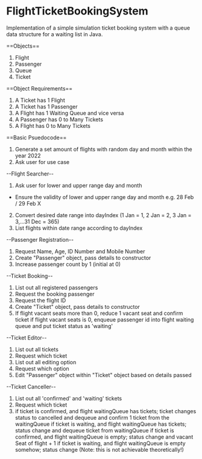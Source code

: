 # FlightTicketBookingSystem
Implementation of a simple simulation ticket booking system with a queue data structure for a waiting list in Java.

==Objects==
1. Flight
2. Passenger
3. Queue
4. Ticket

==Object Requirements==
1. A Ticket has 1 Flight
2. A Ticket has 1 Passenger
3. A Flight has 1 Waiting Queue and vice versa
4. A Passenger has 0 to Many Tickets
5. A Flight has 0 to Many Tickets

==Basic Psuedocode==
1. Generate a set amount of flights with random day and month within the year 2022
2. Ask user for use case

--Flight Searcher--
1. Ask user for lower and upper range day and month
* Ensure the validity of lower and upper range day and month e.g. 28 Feb / 29 Feb X
2. Convert desired date range into dayIndex (1 Jan = 1, 2 Jan = 2, 3 Jan = 3,...31 Dec = 365)
3. List flights within date range according to dayIndex

--Passenger Registration--
1. Request Name, Age, ID Number and Mobile Number
2. Create "Passenger" object, pass details to constructor
3. Increase passenger count by 1 (initial at 0)

--Ticket Booking--
1. List out all registered passengers
2. Request the booking passenger
3. Request the flight ID
4. Create "Ticket" object, pass details to constructor
5. If flight vacant seats more than 0, reduce 1 vacant seat and confirm ticket
   if flight vacant seats is 0, enqueue passenger id into flight waiting queue and put ticket status as 'waiting'

--Ticket Editor--
1. List out all tickets
2. Request which ticket
3. List out all editing option
4. Request which option
5. Edit "Passenger" object within "Ticket" object based on details passed

--Ticket Canceller--
1. List out all 'confirmed' and 'waiting' tickets
2. Request which ticket
3. if ticket is confirmed, and flight waitingQueue has tickets; ticket changes status to cancelled and dequeue and confirm 1 ticket from the waitingQueue
   if ticket is waiting, and flight waitingQueue has tickets; status change and dequeue ticket from waitingQueue
   if ticket is confirmed, and flight waitingQueue is empty; status change and vacant Seat of flight + 1
   if ticket is waiting, and flight waitingQueue is empty somehow; status change (Note: this is not achievable theoretically!)
